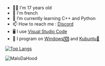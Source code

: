 <!--- 🔭 I’m currently working on ...
- 👯 I’m looking to collaborate on ...
- 🤔 I’m looking for help with ...
- 💬 Ask me about ...-->
- 👨‍💻 I'm 17 years old
- 🥖 I'm french
- 📖 I’m currently learning C++ and Python
- 📫 How to reach me : <a href="https://discord.com/users/361595963812478976">Discord</a>
- 🖥️ I use <a href="https://code.visualstudio.com">Visual Studio Code</a>
- 📁 I program on <a href="https://www.microsoft.com/fr-fr/software-download/windows10">Windows🔟</a> and <a href="https://kubuntu.org/">Kubuntu🐧</a>
<!--- 😄 Pronouns: ...
- ⚡ Fun fact: ...
-->

<!--![MaloDaHood's github stats](https://github-readme-stats.vercel.app/api?username=MaloDaHood&theme=tokyonight)
<br><br> &layout=compact -->
[![Top Langs](https://github-readme-stats.vercel.app/api/top-langs/?username=MaloDaHood&theme=tokyonight)](https://github.com/anuraghazra/github-readme-stats)

<p><img align="center" src="https://github-readme-streak-stats.herokuapp.com/?user=MaloDaHood" alt="MaloDaHood" /></p>
